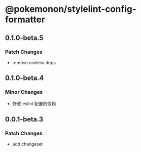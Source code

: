# @pokemonon/stylelint-config-formatter

## 0.1.0-beta.5

### Patch Changes

- remove useless deps

## 0.1.0-beta.4

### Minor Changes

- 修改 eslint 配置的依赖

## 0.0.1-beta.3

### Patch Changes

- add changeset
